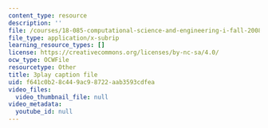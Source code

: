 ```yaml
---
content_type: resource
description: ''
file: /courses/18-085-computational-science-and-engineering-i-fall-2008/f641c0b28c449ac98722aab3593cdfea_UdpdZ0diXUg.srt
file_type: application/x-subrip
learning_resource_types: []
license: https://creativecommons.org/licenses/by-nc-sa/4.0/
ocw_type: OCWFile
resourcetype: Other
title: 3play caption file
uid: f641c0b2-8c44-9ac9-8722-aab3593cdfea
video_files:
  video_thumbnail_file: null
video_metadata:
  youtube_id: null
---
```

